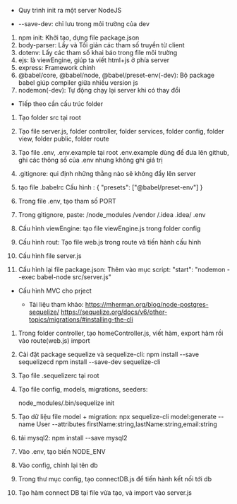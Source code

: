 - Quy trình init ra một server NodeJS

* --save-dev: chỉ lưu trong môi trường của dev

1. npm init: Khởi tạo, dựng file package.json
2. body-parser: Lấy và Tối giản các tham số truyền từ client
3. dotenv: Lấy các tham số khai báo trong file môi trường
4. ejs: là viewEngine, giúp ta viết html+js ở phía server
5. express: Framework chính
6. @babel/core, @babel/node, @babel/preset-env(-dev): Bộ package babel giúp compiler giữa nhiều version js
7. nodemon(-dev): Tự động chạy lại server khi có thay đổi

- Tiếp theo cần cấu trúc folder

1. Tạo folder src tại root
2. Tạo file server.js, folder controller, folder services, folder config, folder view, folder public, folder route
3. Tạo file .env, .env.example tại root
   .env.example dùng để đưa lên github, ghi các thông số của .env nhưng không ghi giá trị
4. .gitignore: qui định những thằng nào sẽ không đẩy lên server

5. tạo file .babelrc
   Cấu hình : {
   "presets": ["@babel/preset-env"]
   }
6. Trong file .env, tạo tham số PORT
7. Trong gitignore, paste:
   /node_modules
   /vendor
   /.idea
   .idea/
   .env
8. Cấu hình viewEngine: tạo file viewEngine.js trong folder config
9. Cấu hình rout: Tạo file web.js trong route và tiến hành cấu hình
10. Cấu hình file server.js
11. Cấu hình lại file package.json:
    Thêm vào mục script:
    "start": "nodemon --exec babel-node src/server.js"

- Cấu hình MVC cho prject

  - Tài liệu tham khảo:
    https://mherman.org/blog/node-postgres-sequelize/
    https://sequelize.org/docs/v6/other-topics/migrations/#installing-the-cli

1. Trong folder controller, tạo homeController.js, viết hàm, export hàm rồi vào route(web.js) import
2. Cài đặt package sequelize và sequelize-cli:
   npm install --save sequelizecd
   npm install --save-dev sequelize-cli
3. Tạo file .sequelizerc tại root
4. Tạo file config, models, migrations, seeders:

   node_modules/.bin/sequelize init

5. Tạo dữ liệu file model + migration:
   npx sequelize-cli model:generate --name User --attributes firstName:string,lastName:string,email:string

6. tải mysql2:
   npm install --save mysql2
7. Vào .env, tạo biến NODE_ENV
8. Vào config, chỉnh lại tên db
9. Trong thư mục config, tạo connectDB.js để tiến hành kết nối tới db
10. Tạo hàm connect DB tại file vừa tạo, và import vào server.js
